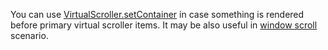 You can use [VirtualScroller.setContainer](https://af-utils.com/virtual/reference/virtual-core.virtualscroller.setcontainer.md) in case something is rendered before primary virtual scroller items. It may be also useful in [window scroll](https://af-utils.com/virtual/examples/react/hook/window-scroll) scenario.
